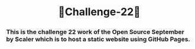 # <p align="center">🎯Challenge-22🎯</p>

### This is the challenge 22 work of the Open Source September by Scaler which is to host a static website using GitHub Pages.
